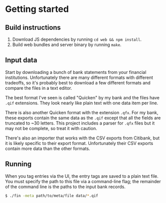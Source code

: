 # Getting started

## Build instructions

1. Download JS dependencies by running `cd web && npm install`.
2. Build web bundles and server binary by running `make`.

## Input data

Start by downloading a bunch of bank statements from your financial
institutions. Unfortunately there are many different formats with
different tradeoffs, so it's probably best to download a few different
formats and compare the files in a text editor.

The best format I've seen is called "Quicken" by my bank and the files
have `.qif` extensions. They look nearly like plain text with one
data item per line.

There is also another Quicken format with the extension `.qfx`.
For my bank, these exports contain the same data as the `.qif` except
that all the fields are truncated to ~30 letters. This project
includes a parser for `.qfx` files but it may not be complete, so
treat it with caution.

There's also an importer that works with the CSV exports from
Citibank, but it is likely specific to their export format.
Unfortunately their CSV exports contain more data than the other
formats.

## Running

When you tag entries via the UI, the entry tags are saved to a plain
text file. You must specify the path to this file via a command-line
flag; the remainder of the command line is the paths to the input bank
records.

```sh
$ ./fin -meta path/to/meta/file data/*.qif
```
